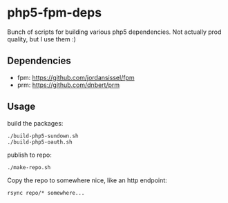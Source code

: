 php5-fpm-deps
=============

Bunch of scripts for building various php5 dependencies. Not actually prod quality, but I use them :)

Dependencies
------------

 * fpm: https://github.com/jordansissel/fpm
 * prm: https://github.com/dnbert/prm


Usage
-----

build the packages:

    ./build-php5-sundown.sh
    ./build-php5-oauth.sh

publish to repo:

    ./make-repo.sh


Copy the repo to somewhere nice, like an http endpoint:

    rsync repo/* somewhere...
